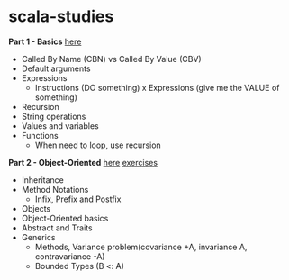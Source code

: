 # scala-studies

__Part 1 - Basics__ [here](/src/main/scala/lectures/part1basics)
* Called By Name (CBN) vs Called By Value (CBV)
* Default arguments
* Expressions
    * Instructions (DO something) x Expressions (give me the VALUE of something)
* Recursion
* String operations
* Values and variables
* Functions
  * When need to loop, use recursion

__Part 2 - Object-Oriented__ [here](/src/main/scala/lectures/part2oop) [exercises](/src/main/scala/exercises)
* Inheritance
* Method Notations
  * Infix, Prefix and Postfix
* Objects
* Object-Oriented basics
* Abstract and Traits
* Generics
  * Methods, Variance problem(covariance +A, invariance A, contravariance -A)
  * Bounded Types (B <: A)